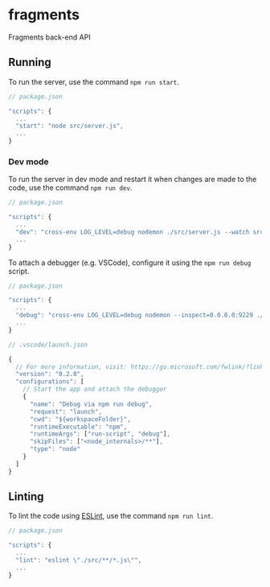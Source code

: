 # fragments

Fragments back-end API

## Running

To run the server, use the command `npm run start`.

```js
// package.json

"scripts": {
  ...
  "start": "node src/server.js",
  ...
}
```

### Dev mode

To run the server in dev mode and restart it when changes are made to the code, use the command `npm run dev`.

```js
// package.json

"scripts": {
  ...
  "dev": "cross-env LOG_LEVEL=debug nodemon ./src/server.js --watch src",
  ...
}
```

To attach a debugger (e.g. VSCode), configure it using  the `npm run debug` script.

```js
// package.json

"scripts": {
  ...
  "debug": "cross-env LOG_LEVEL=debug nodemon --inspect=0.0.0.0:9229 ./src/server.js --watch src"
  ...
}
```

```js
// .vscode/launch.json

{
  // For more information, visit: https://go.microsoft.com/fwlink/?linkid=830387
  "version": "0.2.0",
  "configurations": [
    // Start the app and attach the debugger
    {
      "name": "Debug via npm run debug",
      "request": "launch",
      "cwd": "${workspaceFolder}",
      "runtimeExecutable": "npm",
      "runtimeArgs": ["run-script", "debug"],
      "skipFiles": ["<node_internals>/**"],
      "type": "node"
    }
  ]
}
```

## Linting

To lint the code using [ESLint](https://eslint.org/), use the command `npm run lint`.

```js
// package.json

"scripts": {
  ...
  "lint": "eslint \"./src/**/*.js\"",
  ...
}
```
